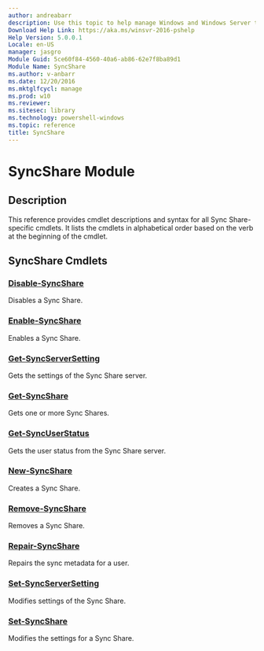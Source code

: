 ```yaml
---
author: andreabarr
description: Use this topic to help manage Windows and Windows Server technologies with Windows PowerShell.
Download Help Link: https://aka.ms/winsvr-2016-pshelp
Help Version: 5.0.0.1
Locale: en-US
manager: jasgro
Module Guid: 5ce60f84-4560-40a6-ab86-62e7f8ba89d1
Module Name: SyncShare
ms.author: v-anbarr
ms.date: 12/20/2016
ms.mktglfcycl: manage
ms.prod: w10
ms.reviewer: 
ms.sitesec: library
ms.technology: powershell-windows
ms.topic: reference
title: SyncShare
---
```


# SyncShare Module
## Description
This reference provides cmdlet descriptions and syntax for all Sync Share-specific cmdlets. It lists the cmdlets in alphabetical order based on the verb at the beginning of the cmdlet.

## SyncShare Cmdlets
### [Disable-SyncShare](./Disable-SyncShare.md)
Disables a Sync Share.

### [Enable-SyncShare](./Enable-SyncShare.md)
Enables a Sync Share.

### [Get-SyncServerSetting](./Get-SyncServerSetting.md)
Gets the settings of the Sync Share server.

### [Get-SyncShare](./Get-SyncShare.md)
Gets one or more Sync Shares.

### [Get-SyncUserStatus](./Get-SyncUserStatus.md)
Gets the user status from the Sync Share server.

### [New-SyncShare](./New-SyncShare.md)
Creates a Sync Share.

### [Remove-SyncShare](./Remove-SyncShare.md)
Removes a Sync Share.

### [Repair-SyncShare](./Repair-SyncShare.md)
Repairs the sync metadata for a user.

### [Set-SyncServerSetting](./Set-SyncServerSetting.md)
Modifies settings of the Sync Share.

### [Set-SyncShare](./Set-SyncShare.md)
Modifies the settings for a Sync Share.


